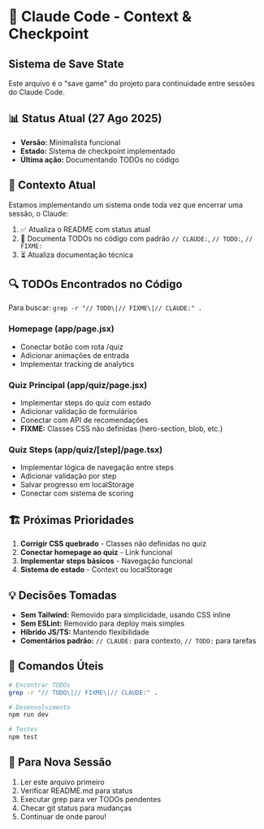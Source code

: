 # 🤖 Claude Code - Context & Checkpoint

## Sistema de Save State
Este arquivo é o "save game" do projeto para continuidade entre sessões do Claude Code.

## 📊 Status Atual (27 Ago 2025)
- **Versão:** Minimalista funcional
- **Estado:** Sistema de checkpoint implementado
- **Última ação:** Documentando TODOs no código

## 🎯 Contexto Atual
Estamos implementando um sistema onde toda vez que encerrar uma sessão, o Claude:
1. ✅ Atualiza o README com status atual
2. 🔄 Documenta TODOs no código com padrão `// CLAUDE:`, `// TODO:`, `// FIXME:`
3. ⏳ Atualiza documentação técnica

## 🔍 TODOs Encontrados no Código
Para buscar: `grep -r "// TODO\|// FIXME\|// CLAUDE:" .`

### Homepage (app/page.jsx)
- Conectar botão com rota /quiz
- Adicionar animações de entrada
- Implementar tracking de analytics

### Quiz Principal (app/quiz/page.jsx)
- Implementar steps do quiz com estado
- Adicionar validação de formulários
- Conectar com API de recomendações
- **FIXME:** Classes CSS não definidas (hero-section, blob, etc.)

### Quiz Steps (app/quiz/[step]/page.tsx)
- Implementar lógica de navegação entre steps
- Adicionar validação por step
- Salvar progresso em localStorage
- Conectar com sistema de scoring

## 🏗️ Próximas Prioridades
1. **Corrigir CSS quebrado** - Classes não definidas no quiz
2. **Conectar homepage ao quiz** - Link funcional
3. **Implementar steps básicos** - Navegação funcional
4. **Sistema de estado** - Context ou localStorage

## 💡 Decisões Tomadas
- **Sem Tailwind:** Removido para simplicidade, usando CSS inline
- **Sem ESLint:** Removido para deploy mais simples
- **Híbrido JS/TS:** Mantendo flexibilidade
- **Comentários padrão:** `// CLAUDE:` para contexto, `// TODO:` para tarefas

## 🚀 Comandos Úteis
```bash
# Encontrar TODOs
grep -r "// TODO\|// FIXME\|// CLAUDE:" .

# Desenvolvimento
npm run dev

# Testes
npm test
```

## 🔄 Para Nova Sessão
1. Ler este arquivo primeiro
2. Verificar README.md para status
3. Executar grep para ver TODOs pendentes
4. Checar git status para mudanças
5. Continuar de onde parou!